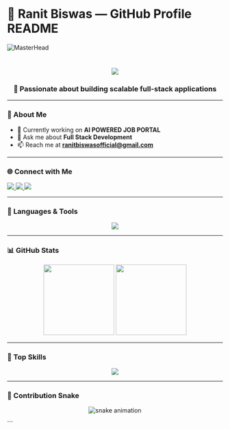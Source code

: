 
# 💼 Ranit Biswas — GitHub Profile README

<!-- Banner -->
![MasterHead](https://miro.medium.com/v2/resize:fit:1024/0*PP5k92twh_W05yzF.jpg)

<!-- Typing Animation -->
<h1 align="center">
  <img src="https://readme-typing-svg.herokuapp.com?font=Fira+Code&weight=600&size=28&pause=1000&color=1E90FF&center=true&vCenter=true&width=500&lines=Hi+%F0%9F%91%8B%2C+I'm+Ranit+Biswas;Full+Stack+Developer;MERN+%7C+Next.js+%7C+Tailwind+CSS;Always+Learning+New+Tech!" />
</h1>

<!-- Short Intro -->
<h3 align="center">🚀 Passionate about building scalable full-stack applications</h3>

---

### 🌟 About Me  
- 🔭 Currently working on **AI POWERED JOB PORTAL**  
- 💬 Ask me about **Full Stack Development**  
- 📫 Reach me at **ranitbiswasofficial@gmail.com**  

---

### 🌐 Connect with Me  
<p align="left">
<a href="mailto:caniongamer0@gmail.com" target="_blank">
  <img src="https://img.shields.io/badge/Email-D14836?style=for-the-badge&logo=gmail&logoColor=white" />
</a>
<a href="https://www.linkedin.com/in/ranit-biswas" target="_blank">
  <img src="https://img.shields.io/badge/LinkedIn-0077b5?style=for-the-badge&logo=linkedin&logoColor=white" />
</a>
<a href="https://github.com/CanionGame" target="_blank">
  <img src="https://img.shields.io/badge/GitHub-000?style=for-the-badge&logo=github&logoColor=white" />
</a>
</p>

---

### ​🧰 Languages & Tools  
<p align="center">
  <img src="https://skillicons.dev/icons?i=html,css,bootstrap,tailwind,sass,js,react,next,redux,nodejs,express,mongodb,supabase,cpp,styledcomponents" />
</p>

---

### 📊 GitHub Stats  
<p align="center">
  <!-- GitHub Readme Stats (cache to avoid rate-limit blanks) -->
  <img src="https://github-readme-stats.vercel.app/api?username=Ranit-Canion&show_icons=true&theme=tokyonight&cache_seconds=7200" height="165"/>
  
  <!-- Streak Stats (reliable mirror) -->
  <img src="https://streak-stats.demolab.com?user=Ranit-Canion&theme=tokyonight&hide_border=false" height="165"/>
</p>

---

### 🚀 Top Skills  
<p align="center">
  <!-- Use compact layout + cache to reduce blank images during API rate limits -->
  <img src="https://github-readme-stats.vercel.app/api/top-langs/?username=Ranit-Canion&layout=compact&theme=tokyonight&cache_seconds=7200" />
</p>

---

### 🐍 Contribution Snake  
<p align="center">
  <img src="https://raw.githubusercontent.com/Ranit-Canion/Ranit-Canion/output/github-contribution-grid-snake.svg" alt="snake animation" />
</p>
```
